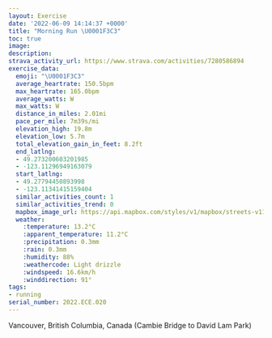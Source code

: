 ```yaml
---
layout: Exercise
date: '2022-06-09 14:14:37 +0000'
title: "Morning Run \U0001F3C3"
toc: true
image:
description:
strava_activity_url: https://www.strava.com/activities/7280586894
exercise_data:
  emoji: "\U0001F3C3"
  average_heartrate: 150.5bpm
  max_heartrate: 165.0bpm
  average_watts: W
  max_watts: W
  distance_in_miles: 2.01mi
  pace_per_mile: 7m39s/mi
  elevation_high: 19.8m
  elevation_low: 5.7m
  total_elevation_gain_in_feet: 8.2ft
  end_latlng:
  - 49.273200603201985
  - -123.11296949163079
  start_latlng:
  - 49.27794450893998
  - -123.11341415159404
  similar_activities_count: 1
  similar_activities_trend: 0
  mapbox_image_url: https://api.mapbox.com/styles/v1/mapbox/streets-v11/static/path-5+787af2-1.0(crwkHzqlnV%60A%7CAZNPTnBhEV%5Cn%40h%40FHbAnBj%40xAZf%40VPHBHAPOxAaDJOTf%40J%40ZQd%40g%40RYTe%40b%40%7BAHOJKPGPBJFXXXf%40Rl%40Jt%40VPHR%40LCn%40Dt%40Al%40s%40zCIr%40Cp%40DxBNbAPdARZf%40%60%40%5Cd%40JDvC%40P%40JFr%40bA%60%40dA%7C%40~ALXDTC%7C%40K%5EYn%40a%40h%40oAvB_AfBQb%40EZ%40%5CP~A%3FfB%40FDFLEDMPyAAiAMsAHUVYNUdAsBBM%40SGi%40HQV%5Dh%40gAH%5D%40%5BIi%40KYuAyBUe%40o%40_AKIIAk%40Bk%40AcAK%5BIOKs%40aAISYeAEe%40E%7DAFgCHo%40Xs%40Le%40Fa%40Bc%40%3F%5BGe%40Ok%40FuAEu%40K%7B%40Ck%40FeATuA%3Fq%40Ak%40Is%40K_%40sBwFo%40iAMOWOGIISCOCm%40BUNe%40Ah%40ITCNB%5CDJTf%40l%40l%40NTd%40hAd%40zALVVXJj%40),pin-s-s+e5b22e(-123.11342,49.27794),pin-s-f+89ae00(-123.11297,49.27319999999997)/auto/800x800?access_token=pk.eyJ1Ijoiam9zaGJlY2ttYW4iLCJhIjoiY205eWR2aDd1MWZ6djJrbXc4a3M0bWZleiJ9.XiG9OWkNcZk2QzjJbxLB4A
  weather:
    :temperature: 13.2°C
    :apparent_temperature: 11.2°C
    :precipitation: 0.3mm
    :rain: 0.3mm
    :humidity: 88%
    :weathercode: Light drizzle
    :windspeed: 16.6km/h
    :winddirection: 91°
tags:
- running
serial_number: 2022.ECE.020
---
```

Vancouver, British Columbia, Canada (Cambie Bridge to David Lam Park)
